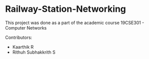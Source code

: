 # Railway-Station-Networking

This project was done as a part of the academic course 19CSE301 - Computer Networks

Contributors:<br>

<ul>
<li>Kaarthik R</li>
<li>Rithuh Subhakkrith S</li>
</ul>
